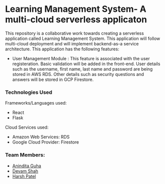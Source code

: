 <h1>Learning Management System- A multi-cloud serverless applicaton</h1>


<p>This repository is a collaborative work towards creating a serverless application called Learning Management System. This application will follow multi-cloud deployment and will implement backend-as-a service architecture. This application has the following features:</p>
<ul>
  <li> User Management Module : This feature is associated with the user registeration. Basic validation will be added in the front-end. User details such as the username, first name, last name and password are being stored in AWS RDS. Other details such as security questions and answers will be stored in GCP Firestore. </li>
 </ul>
  
  
  
  
  <h3>Technologies Used</h3>
  <p>Frameworks/Languages used:</p>
  <ul>
  <li> React </li>
  <li> Flask </li>
  </ul>
  <p>Cloud Services used:</p>
  <ul>
  <li>Amazon Web Services: RDS</li>
  <li>Google Cloud Provider: Firestore</li>
  </ul>
  
  <h3>Team Members:</h3>
  <ul>
  <li><a href="https://github.com/AninditaGuha98"> Anindita Guha </li>
  <li> Devam Shah </li>
  <li><a href="https://github.com/Harshpatel44"> Harsh Patel </li>
   </ul> 
